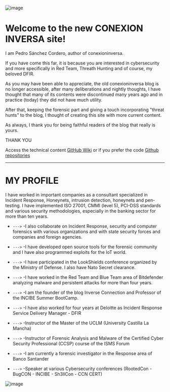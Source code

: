 ![image](https://blogger.googleusercontent.com/img/b/R29vZ2xl/AVvXsEgnPXJZlhWUd7pquqNjxeKQW2wtNoNOjPZ5Bwz4hxXnNfC_dlCGvM5Yuuj-QLboA7egPq_nEKQYEvgutj5xjTgjfjDErd-6vfOgGGTiQ6UrQPpmH1XW5pAr_pEz9R5toJCbqGYzNxk0imTyT5CUsvfuADEkd6KangETdRXeAcPfyVpnCTMKLzo8fnTrOA/w165-h172/fotopedro.JPG)

# Welcome to the new CONEXION INVERSA site!

I am Pedro Sánchez Cordero, author of conexioninversa.

If you have come this far, it is because you are interested in cybersecurity and more specifically in Red Team, Threath Hunting and of course, my beloved DFIR.

As you may have been able to appreciate, the old conexioninversa blog is no longer accessible, after many deliberations and nightly thoughts, I have thought that many of its contents were discontinued many years ago and in practice (today) they did not have much utility.

After that, keeping the forensic part and giving a touch incorporating "threat hunts" to the blog, I thought of creating this site with more current content.

As always, I thank you for being faithful readers of the blog that really is yours.

THANK YOU

Access the technical content [GitHub Wiki](https://github.com/reverseconnection/reverseconnection.github.io/wiki)
or if you prefer the code [Github repositories](https://github.com/inverseconnection?tab=repositories)

---

# MY PROFILE

I have worked in important companies as a consultant specialized in Incident Response, Honeynets, intrusion detection, honeynets and pen-testing. I have implemented ISO 27001, CMMI (level 5), PCI-DSS standards and various security methodologies, especially in the banking sector for more than ten years.

* `--->` -I also collaborate on Incident Response, security and computer forensics with various organizations and with state security forces and companies and foreign agencies.

* `--->` -I have developed open source tools for the forensic community and I have also programmed exploits for the IoT world.

* `--->` -I have participated in the LookShields conference organized by the Ministry of Defense. I also have Nato Secret clearance.

* `--->` -I have worked in the Red Team and Blue Team area of ​​Bitdefender analyzing malware and persistent attacks for more than four years.

* `--->` -I am the founder of the blog Inverse Connection and Professor of the INCIBE Summer BootCamp.

* `--->` -I have also worked for four years at Deloitte as Incident Response Service Delivery Manager - DFIR

* `--->` -Instructor of the Master of the UCLM (University Castilla La Mancha)

* `--->` -Instructor of Forensic Analysis and Malware of the Certified Cyber ​​Security Professional (CCSP) course of the ISMS Forum

* `--->` -I am currently a forensic investigator in the Response area of ​​Banco Santander

* `--->` -Speaker at various Cybersecurity conferences (RootedCon - BugCON - INCIBE - Sh3llCon - CCN CERT)

![image](https://blogger.googleusercontent.com/img/b/R29vZ2xl/AVvXsEhVusk_hqwmuXU450deEU7a63LsQ-bJ2Yp0leIkL6IonAenTOI0UWNabouCiqUipekX5diafqwwuN89o3UkV7RYCAHF_5GRbKDFIa7ctAsaIMkuHO6GYQWVv9n__-wjMerx8bV1AZWWHSw68bwOPYLQz5ZIp-EMHlz5bJdAsNbEkEUSuc5du9bOJ6FuVw/s836/fotos.PNG)
